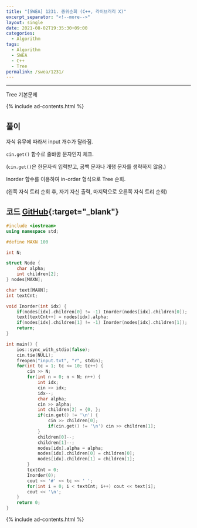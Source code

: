 ```yaml
---
title: "[SWEA] 1231. 중위순회 (C++, 라이브러리 X)"
excerpt_separator: "<!--more-->"
layout: single
date: 2021-08-02T19:35:30+09:00
categories:
  - Algorithm
tags:
  - Algorithm
  - SWEA
  - C++
  - Tree
permalink: /swea/1231/
---
```

---

Tree 기본문제

{% include ad-contents.html %}

## 풀이

자식 유무에 따라서 input 개수가 달라짐.

`cin.get()` 함수로 줄바꿈 문자인지 체크.

(`cin.get()`은 한문자씩 입력받고, 공백 문자나 개행 문자를 생략하지 않음.)

Inorder 함수를 이용하여 in-order 형식으로 Tree 순회.

(왼쪽 자식 트리 순회 후, 자기 자신 출력, 마지막으로 오른쪽 자식 트리 순회)

<!--more-->

## 코드 [GitHub](https://github.com/unionyy/samsung-algorithm-21/blob/main/tree/basic-problems/in-order/main.cpp){:target="_blank"}

```cpp
#include <iostream>
using namespace std;

#define MAXN 100

int N;

struct Node {
    char alpha;
    int children[2];
} nodes[MAXN];

char text[MAXN];
int textCnt;

void Inorder(int idx) {
    if(nodes[idx].children[0] != -1) Inorder(nodes[idx].children[0]);
    text[textCnt++] = nodes[idx].alpha;
    if(nodes[idx].children[1] != -1) Inorder(nodes[idx].children[1]);
    return;
}

int main() {
    ios::sync_with_stdio(false);
    cin.tie(NULL);
    freopen("input.txt", "r", stdin);
    for(int tc = 1; tc <= 10; tc++) {
        cin >> N;
        for(int n = 0; n < N; n++) {
            int idx;
            cin >> idx;
            idx--;
            char alpha;
            cin >> alpha;
            int children[2] = {0, };
            if(cin.get() != '\n') {
                cin >> children[0];
                if(cin.get() != '\n') cin >> children[1];
            }
            children[0]--;
            children[1]--;
            nodes[idx].alpha = alpha;
            nodes[idx].children[0] = children[0];
            nodes[idx].children[1] = children[1];
        }
        textCnt = 0;
        Inorder(0);
        cout << '#' << tc << ' ';
        for(int i = 0; i < textCnt; i++) cout << text[i];
        cout << '\n';
    }
    return 0;
}
```

{% include ad-contents.html %}